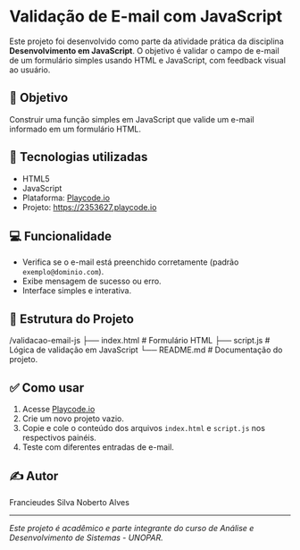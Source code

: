 # Validação de E-mail com JavaScript

Este projeto foi desenvolvido como parte da atividade prática da disciplina **Desenvolvimento em JavaScript**. O objetivo é validar o campo de e-mail de um formulário simples usando HTML e JavaScript, com feedback visual ao usuário.

## 📌 Objetivo

Construir uma função simples em JavaScript que valide um e-mail informado em um formulário HTML.

## 🧪 Tecnologias utilizadas

- HTML5
- JavaScript
- Plataforma: [Playcode.io](https://playcode.io)
- Projeto: https://2353627.playcode.io

## 💻 Funcionalidade

- Verifica se o e-mail está preenchido corretamente (padrão `exemplo@dominio.com`).
- Exibe mensagem de sucesso ou erro.
- Interface simples e interativa.

## 📂 Estrutura do Projeto
/validacao-email-js ├── index.html # Formulário HTML ├── script.js # Lógica de validação em JavaScript └── README.md # Documentação do projeto.


## ✅ Como usar

1. Acesse [Playcode.io](https://playcode.io)
2. Crie um novo projeto vazio.
3. Copie e cole o conteúdo dos arquivos `index.html` e `script.js` nos respectivos painéis.
4. Teste com diferentes entradas de e-mail.

## ✍️ Autor

Francieudes Silva Noberto Alves

---
*Este projeto é acadêmico e parte integrante do curso de Análise e Desenvolvimento de Sistemas - UNOPAR.*


